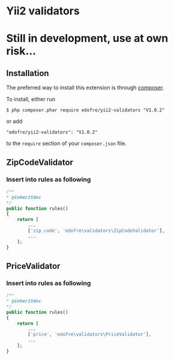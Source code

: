 # Yii2 validators

# Still in development, use at own risk...

## Installation

The preferred way to install this extension is through [composer](http://getcomposer.org/download/).

To install, either run

```
$ php composer.phar require edofre/yii2-validators "V1.0.2"
```

or add

```
"edofre/yii2-validators": "V1.0.2"
```

to the ```require``` section of your `composer.json` file.

## ZipCodeValidator
### Insert into rules as following
```php
/**
* @inheritdoc
*/
public function rules()
{
    return [
        ...
        ['zip_code', 'edofre\validators\ZipCodeValidator'],
        ...
    ];
}
```

## PriceValidator
### Insert into rules as following
```php
/**
* @inheritdoc
*/
public function rules()
{
    return [
        ...
        ['price', 'edofre\validators\PriceValidator'],
        ...
    ];
}
```
